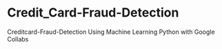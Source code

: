 # Credit_Card-Fraud-Detection
Creditcard-Fraud-Detection Using Machine Learning Python with Google Collabs
